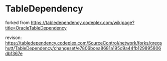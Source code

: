 # TableDependency
forked from https://tabledependency.codeplex.com/wikipage?title=OracleTableDependency

revison: https://tabledependency.codeplex.com/SourceControl/network/forks/gregshutt/TableDependency/changeset/e7806bcea8681a195d9a44fb129895806db1367e
